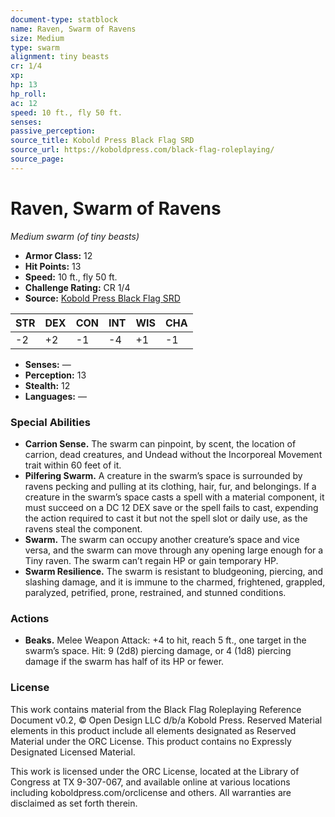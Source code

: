 ```yaml
---
document-type: statblock
name: Raven, Swarm of Ravens
size: Medium
type: swarm
alignment: tiny beasts
cr: 1/4
xp: 
hp: 13
hp_roll: 
ac: 12
speed: 10 ft., fly 50 ft.
senses: 
passive_perception: 
source_title: Kobold Press Black Flag SRD
source_url: https://koboldpress.com/black-flag-roleplaying/
source_page: 
---
```


# Raven, Swarm of Ravens

*Medium swarm (of tiny beasts)*

- **Armor Class:** 12
- **Hit Points:** 13
- **Speed:** 10 ft., fly 50 ft.
- **Challenge Rating:** CR 1/4
- **Source:** [Kobold Press Black Flag SRD](https://koboldpress.com/black-flag-roleplaying/)

| STR | DEX | CON | INT | WIS | CHA |
| --- | --- | --- | --- | --- | --- |
| -2 | +2 | -1 | -4 | +1 | -1 |

- **Senses:** —
- **Perception:** 13
- **Stealth:** 12
- **Languages:** —

### Special Abilities

- **Carrion Sense.** The swarm can pinpoint, by scent, the location of carrion, dead creatures, and Undead without the Incorporeal Movement trait within 60 feet of it.
- **Pilfering Swarm.** A creature in the swarm’s space is surrounded by ravens pecking and pulling at its clothing, hair, fur, and belongings. If a creature in the swarm’s space casts a spell with a material component, it must succeed on a DC 12 DEX save or the spell fails to cast, expending the action required to cast it but not the spell slot or daily use, as the ravens steal the component.
- **Swarm.** The swarm can occupy another creature’s space and vice versa, and the swarm can move through any opening large enough for a Tiny raven. The swarm can’t regain HP or gain temporary HP.
- **Swarm Resilience.** The swarm is resistant to bludgeoning, piercing, and slashing damage, and it is immune to the charmed, frightened, grappled, paralyzed, petrified, prone, restrained, and stunned conditions.

### Actions

- **Beaks.** Melee Weapon Attack: +4 to hit, reach 5 ft., one target in the swarm’s space. Hit: 9 (2d8) piercing damage, or 4 (1d8) piercing damage if the swarm has half of its HP or fewer.

### License

This work contains material from the Black Flag Roleplaying Reference Document v0.2, © Open Design LLC d/b/a Kobold Press. Reserved Material elements in this product include all elements designated as Reserved Material under the ORC License. This product contains no Expressly Designated Licensed Material.

This work is licensed under the ORC License, located at the Library of Congress at TX 9-307-067, and available online at various locations including koboldpress.com/orclicense and others. All warranties are disclaimed as set forth therein.
